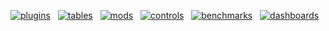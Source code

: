 [![plugins](https://img.shields.io/badge/apis_supported-139-blue)](https://hub.steampipe.io/plugins?utm_id=gspreadme&utm_source=github&utm_medium=repo&utm_campaign=github&utm_content=readme) &nbsp; 
[![tables](https://img.shields.io/badge/tables-2341-blue)](https://hub.steampipe.io/plugins?utm_id=gspreadme&utm_source=github&utm_medium=repo&utm_campaign=github&utm_content=readme) &nbsp; 
[![mods](https://img.shields.io/badge/mods-43-blue)](https://hub.steampipe.io/mods?utm_id=gspreadme&utm_source=github&utm_medium=repo&utm_campaign=github&utm_content=readme) &nbsp;
[![controls](https://img.shields.io/badge/controls-5132-blue)](https://hub.steampipe.io/mods?utm_id=gspreadme&utm_source=github&utm_medium=repo&utm_campaign=github&utm_content=readme) &nbsp;
[![benchmarks](https://img.shields.io/badge/benchmarks-5000-blue)](https://hub.steampipe.io/mods?utm_id=gspreadme&utm_source=github&utm_medium=repo&utm_campaign=github&utm_content=readme) &nbsp;
[![dashboards](https://img.shields.io/badge/dashboards-710-blue)](https://hub.steampipe.io/mods?utm_id=gspreadme&utm_source=github&utm_medium=repo&utm_campaign=github&utm_content=readme)






